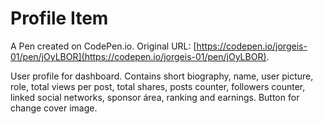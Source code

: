 # Profile Item

A Pen created on CodePen.io. Original URL: [https://codepen.io/jorgeis-01/pen/jOyLBOR](https://codepen.io/jorgeis-01/pen/jOyLBOR).

User profile for dashboard. Contains short biography, name, user picture, role, total views per post, total shares, posts counter, followers counter, linked social networks, sponsor área, ranking and earnings. Button for change cover image.
